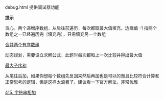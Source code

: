 debug.html 提供调试器功能

**提示**

贪心，两个递增序数组，从后往前遍历，每次都取最大值填充，边缘值 -1 指两个数组之一已经遍历完（填充完），只需填充另一个数组

[合并两个有序数组](./code1.js)

动态规划，需要设立求解公式，此题时每次都和上一次比较并得出最大值

[最大子序和](./code2.js)

从尾往后加，如果你想每个数组先反回来然后再加也是可以的而且比较符合计算和正常思考的逻辑，但是这样太浪费了，建议看一下官方解法，非常优雅

[415. 字符串相加](./code4.js)
